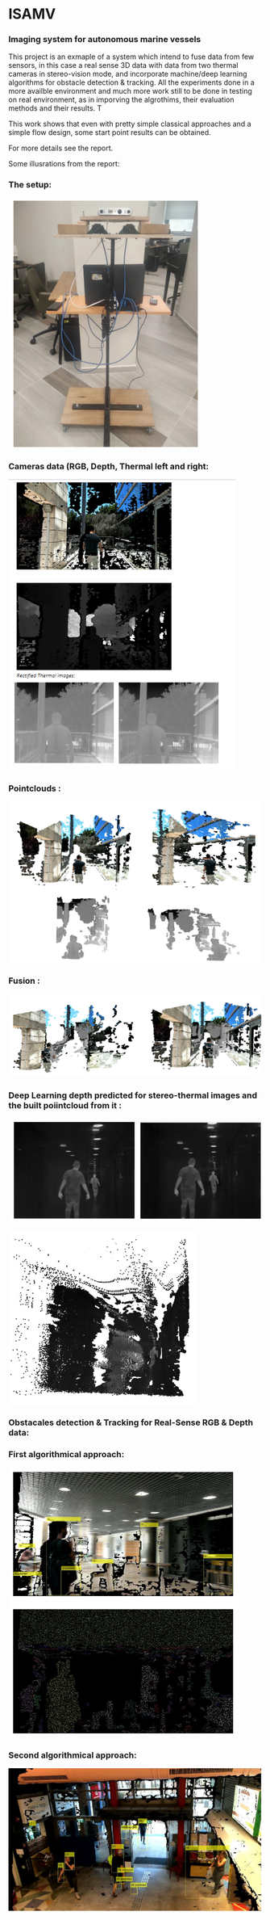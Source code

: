 # ISAMV

### Imaging system for autonomous marine vessels

This project is an exmaple of a system which intend to fuse data from few sensors, in this case a real sense 3D data with data from two thermal cameras in stereo-vision mode, and incorporate machine/deep learning algorithms for obstacle detection & tracking.
All the experiments done in a more availble environment and much more work still to be done in testing on real environment, as in imporving the algrothims, their evaluation methods and their results. T

This work shows that even with pretty simple classical approaches and a simple flow design, some start point results can be obtained. 

For more details see the report. 

Some illusrations from the report:

### The setup:

![alt text](https://github.com/ilyak93/ISAMV/blob/main/imgs/setup.bmp)

### Cameras data (RGB, Depth, Thermal left and right:

![alt text](https://github.com/ilyak93/ISAMV/blob/main/imgs/cameras.bmp)

### Pointclouds :

![alt text](https://github.com/ilyak93/ISAMV/blob/main/imgs/ptcs.bmp)

### Fusion :

![alt text](https://github.com/ilyak93/ISAMV/blob/main/imgs/fusion.bmp)

### Deep Learning depth predicted for stereo-thermal images and the built poiintcloud from it :

![alt text](https://github.com/ilyak93/ISAMV/blob/main/imgs/deep_data.bmp)

![alt text](https://github.com/ilyak93/ISAMV/blob/main/imgs/deep.bmp)


### Obstacales detection & Tracking for Real-Sense RGB & Depth data:

### First algorithmical approach:
![alt text](https://github.com/ilyak93/ISAMV/blob/main/imgs/tracking.bmp)

### Second algorithmical approach:
![alt text](https://github.com/ilyak93/ISAMV/blob/main/imgs/tracking2.bmp)




